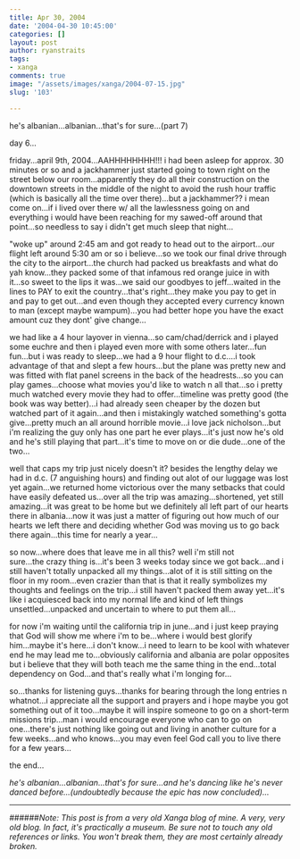 ```yaml
---
title: Apr 30, 2004
date: '2004-04-30 10:45:00'
categories: []
layout: post
author: ryanstraits
tags:
- xanga
comments: true
image: "/assets/images/xanga/2004-07-15.jpg"
slug: '103'

---
```

he's albanian...albanian...that's for sure...(part 7)

<!-- break -->

day 6...

friday...april 9th, 2004...AAHHHHHHHH!!! i had been asleep for approx. 30 minutes or so and a jackhammer just started going to town right on the street below our room...apparently they do all their construction on the downtown streets in the middle of the night to avoid the rush hour traffic (which is basically all the time over there)...but a jackhammer?? i mean come on...if i lived over there w/ all the lawlessness going on and everything i would have been reaching for my sawed-off around that point...so needless to say i didn't get much sleep that night...

"woke up" around 2:45 am and got ready to head out to the airport...our flight left around 5:30 am or so i believe...so we took our final drive through the city to the airport...the church had packed us breakfasts and what do yah know...they packed some of that infamous red orange juice in with it...so sweet to the lips it was...we said our goodbyes to jeff...waited in the lines to PAY to exit the country...that's right...they make you pay to get in and pay to get out...and even though they accepted every currency known to man (except maybe wampum)...you had better hope you have the exact amount cuz they dont' give change...

we had like a 4 hour layover in vienna...so cam/chad/derrick and i played some euchre and then i played even more with some others later...fun fun...but i was ready to sleep...we had a 9 hour flight to d.c....i took advantage of that and slept a few hours...but the plane was pretty new and was fitted with flat panel screens in the back of the headrests...so you can play games...choose what movies you'd like to watch n all that...so i pretty much watched every movie they had to offer...timeline was pretty good (the book was way better)...i had already seen cheaper by the dozen but watched part of it again...and then i mistakingly watched something's gotta give...pretty much an all around horrible movie...i love jack nicholson...but i'm realizing the guy only has one part he ever plays...it's just now he's old and he's still playing that part...it's time to move on or die dude...one of the two...

well that caps my trip just nicely doesn't it? besides the lengthy delay we had in d.c. (7 anguishing hours) and finding out alot of our luggage was lost yet again...we returned home victorious over the many setbacks that could have easily defeated us...over all the trip was amazing...shortened, yet still amazing...it was great to be home but we definitely all left part of our hearts there in albania...now it was just a matter of figuring out how much of our hearts we left there and deciding whether God was moving us to go back there again...this time for nearly a year...

so now...where does that leave me in all this? well i'm still not sure...the crazy thing is...it's been 3 weeks today since we got back...and i still haven't totally unpacked all my things...alot of it is still sitting on the floor in my room...even crazier than that is that it really symbolizes my thoughts and feelings on the trip...i still haven't packed them away yet...it's like i acquiesced back into my normal life and kind of left things unsettled...unpacked and uncertain to where to put them all...

for now i'm waiting until the california trip in june...and i just keep praying that God will show me where i'm to be...where i would best glorify him...maybe it's here...i don't know...i need to learn to be kool with whatever end he may lead me to...obviously california and albania are polar opposites but i believe that they will both teach me the same thing in the end...total dependency on God...and that's really what i'm longing for...

so...thanks for listening guys...thanks for bearing through the long entries n whatnot...i appreciate all the support and prayers and i hope maybe you got something out of it too...maybe it will inspire someone to go on a short-term missions trip...man i would encourage everyone who can to go on one...there's just nothing like going out and living in another culture for a few weeks...and who knows...you may even feel God call you to live there for a few years...

the end...

<em>he's albanian...albanian...that's for sure...and he's dancing like he's never danced before...(undoubtedly because the epic has now concluded)...</em>

---

######*Note: This post is from a very old Xanga blog of mine. A very, very old blog. In fact, it's practically a museum. Be sure not to touch any old references or links. You won't break them, they are most certainly already broken.*